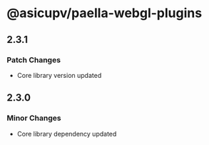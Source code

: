 # @asicupv/paella-webgl-plugins

## 2.3.1

### Patch Changes

- Core library version updated

## 2.3.0

### Minor Changes

- Core library dependency updated
